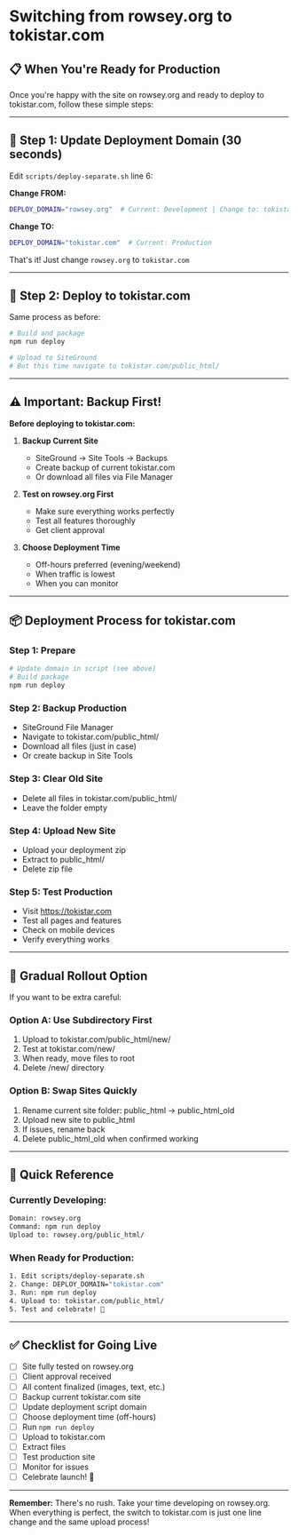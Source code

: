 # Switching from rowsey.org to tokistar.com

## 📋 When You're Ready for Production

Once you're happy with the site on rowsey.org and ready to deploy to tokistar.com, follow these simple steps:

---

## 🔄 Step 1: Update Deployment Domain (30 seconds)

Edit `scripts/deploy-separate.sh` line 6:

**Change FROM:**
```bash
DEPLOY_DOMAIN="rowsey.org"  # Current: Development | Change to: tokistar.com for production
```

**Change TO:**
```bash
DEPLOY_DOMAIN="tokistar.com"  # Current: Production
```

That's it! Just change `rowsey.org` to `tokistar.com`

---

## 🚀 Step 2: Deploy to tokistar.com

Same process as before:

```bash
# Build and package
npm run deploy

# Upload to SiteGround
# But this time navigate to tokistar.com/public_html/
```

---

## ⚠️ Important: Backup First!

**Before deploying to tokistar.com:**

1. **Backup Current Site**
   - SiteGround → Site Tools → Backups
   - Create backup of current tokistar.com
   - Or download all files via File Manager

2. **Test on rowsey.org First**
   - Make sure everything works perfectly
   - Test all features thoroughly
   - Get client approval

3. **Choose Deployment Time**
   - Off-hours preferred (evening/weekend)
   - When traffic is lowest
   - When you can monitor

---

## 📦 Deployment Process for tokistar.com

### **Step 1: Prepare**
```bash
# Update domain in script (see above)
# Build package
npm run deploy
```

### **Step 2: Backup Production**
- SiteGround File Manager
- Navigate to tokistar.com/public_html/
- Download all files (just in case)
- Or create backup in Site Tools

### **Step 3: Clear Old Site**
- Delete all files in tokistar.com/public_html/
- Leave the folder empty

### **Step 4: Upload New Site**
- Upload your deployment zip
- Extract to public_html/
- Delete zip file

### **Step 5: Test Production**
- Visit https://tokistar.com
- Test all pages and features
- Check on mobile devices
- Verify everything works

---

## 🎯 Gradual Rollout Option

If you want to be extra careful:

### **Option A: Use Subdirectory First**
1. Upload to tokistar.com/public_html/new/
2. Test at tokistar.com/new/
3. When ready, move files to root
4. Delete /new/ directory

### **Option B: Swap Sites Quickly**
1. Rename current site folder: public_html → public_html_old
2. Upload new site to public_html
3. If issues, rename back
4. Delete public_html_old when confirmed working

---

## 🔄 Quick Reference

### **Currently Developing:**
```bash
Domain: rowsey.org
Command: npm run deploy
Upload to: rowsey.org/public_html/
```

### **When Ready for Production:**
```bash
1. Edit scripts/deploy-separate.sh
2. Change: DEPLOY_DOMAIN="tokistar.com"
3. Run: npm run deploy
4. Upload to: tokistar.com/public_html/
5. Test and celebrate! 🎉
```

---

## ✅ Checklist for Going Live

- [ ] Site fully tested on rowsey.org
- [ ] Client approval received
- [ ] All content finalized (images, text, etc.)
- [ ] Backup current tokistar.com site
- [ ] Update deployment script domain
- [ ] Choose deployment time (off-hours)
- [ ] Run `npm run deploy`
- [ ] Upload to tokistar.com
- [ ] Extract files
- [ ] Test production site
- [ ] Monitor for issues
- [ ] Celebrate launch! 🚀

---

**Remember:** There's no rush. Take your time developing on rowsey.org. When everything is perfect, the switch to tokistar.com is just one line change and the same upload process!
